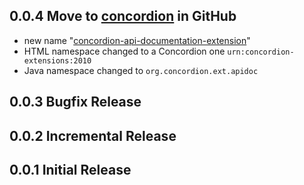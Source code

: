 ## 0.0.4 Move to [concordion](https://github.com/concordion) in GitHub
* new name "[concordion-api-documentation-extension](https://github.com/concordion/concordion-api-documentation-extension)"
* HTML namespace changed to a Concordion one `urn:concordion-extensions:2010`
* Java namespace changed  to `org.concordion.ext.apidoc`


## 0.0.3 Bugfix Release
## 0.0.2 Incremental Release
## 0.0.1 Initial Release
